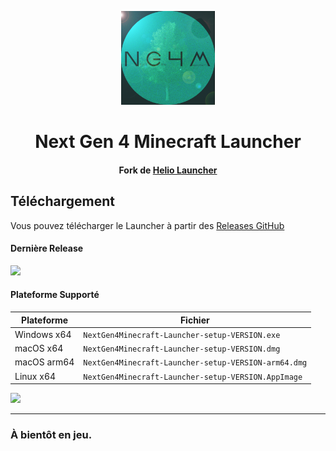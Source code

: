 <p align="center"><img src="./app/assets/images/NG4M.png" width="150px" height="150px" alt="NG4M logo"></p>
<h1 align="center">Next Gen 4 Minecraft Launcher</h1>
<h4 align="center">Fork de <a href="https://github.com/dscalzi/HeliosLauncher">Helio Launcher</a></h4>

## Téléchargement

Vous pouvez télécharger le Launcher à partir des [Releases GitHub](https://github.com/NercoriaMc/NG4MLauncher/releases)

#### Dernière Release

[![](https://img.shields.io/github/release/NercoriaMc/NG4MLauncher.svg?style=flat-square)](https://github.com/NercoriaMc/NG4MLauncher/releases/latest)

#### Plateforme Supporté

| Plateforme | Fichier                                              |
| -------- |------------------------------------------------------|
| Windows x64 | `NextGen4Minecraft-Launcher-setup-VERSION.exe`       |
| macOS x64 | `NextGen4Minecraft-Launcher-setup-VERSION.dmg`       |
| macOS arm64 | `NextGen4Minecraft-Launcher-setup-VERSION-arm64.dmg` |
| Linux x64 | `NextGen4Minecraft-Launcher-setup-VERSION.AppImage`  |

[![](https://discord.com/api/guilds/881907580761419807/embed.png?style=banner2)](https://discord.nercoria.fr)

---

### À bientôt en jeu.